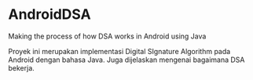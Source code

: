 # AndroidDSA
Making the process of how DSA works in Android using Java

Proyek ini merupakan implementasi Digital SIgnature Algorithm pada Android dengan bahasa Java.
Juga dijelaskan mengenai bagaimana DSA bekerja.

